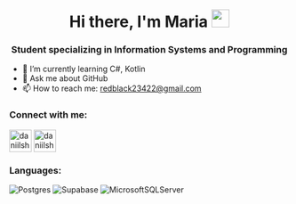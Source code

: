 <h1 align="center">Hi there, I'm Maria
<img src="https://github.com/blackcater/blackcater/raw/main/images/Hi.gif" height="32"/></h1>
<h3 align="center">Student specializing in Information Systems and Programming</h3>

- 🌱 I’m currently learning C#, Kotlin
- 💬 Ask me about GitHub
- 📫 How to reach me: redblack23422@gmail.com

### Connect with me:
<p align="left">
<a href="https://t.me/maruusaaaa" target="blank"><img align="center" src="https://raw.githubusercontent.com/daniilshat/daniilshat/2d7eafe5250314b3d422c86b35de062e0f1f5178/icons/Telegram.svg" alt="daniilshat" height="40" width="40" /></a>
<a href="https://vk.ru/wermishelka13" target="blank"><img align="center" src="https://raw.githubusercontent.com/daniilshat/daniilshat/2d7eafe5250314b3d422c86b35de062e0f1f5178/icons/vk.svg" alt="daniilshat" height="40" width="40" /></a>
</p>

### Languages:
<p align="left"> 

</p>

![Postgres](https://img.shields.io/badge/postgres-%23316192.svg?style=for-the-badge&logo=postgresql&logoColor=white)
![Supabase](https://img.shields.io/badge/Supabase-3ECF8E?style=for-the-badge&logo=supabase&logoColor=white)
![MicrosoftSQLServer](https://img.shields.io/badge/Microsoft%20SQL%20Server-CC2927?style=for-the-badge&logo=microsoft%20sql%20server&logoColor=white)
<!--  ![PocketBase](https://img.shields.io/badge/pocketbase-%23b8dbe4.svg?style=for-the-badge&logo=Pocketbase&logoColor=black)  -->
